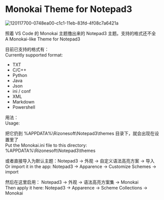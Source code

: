 # Monokai Theme for Notepad3


![120117700-0748ea00-c1c1-11eb-83fd-4f08c7a6421a](https://user-images.githubusercontent.com/43476643/122053182-18c4ff80-ce19-11eb-8ced-19a9f41a1eb2.jpg)


照着 VS Code 的 Monokai 主题撸出来的 Notepad3 主题。支持的格式还不全  
A Monokai-like Theme for Notepad3  

目前已支持的格式有：  
Currently supported format: 
  
- TXT
- C/C++
- Python
- Java
- Json
- ini / conf
- XML
- Markdown
- Powershell


用法：  
Usage:

把它扔到 %APPDATA%\Rizonesoft\Notepad3\themes 目录下，就会出现在设置里了  
Put the Monokai.ini file to this directory: %APPDATA%\Rizonesoft\Notepad3\themes  

  
或者直接导入为默认主题：Notepad3 -> 外观 -> 自定义语法高亮方案 -> 导入  
Or import it in the app: Notepad3 -> Apparence -> Customize Schemes -> import  

  
然后在这里启用： Notepad3 -> 外观 -> 语法高亮方案集 -> Monokai  
Then apply it here: Notepad3 -> Apparence -> Scheme Collections -> Monokai
